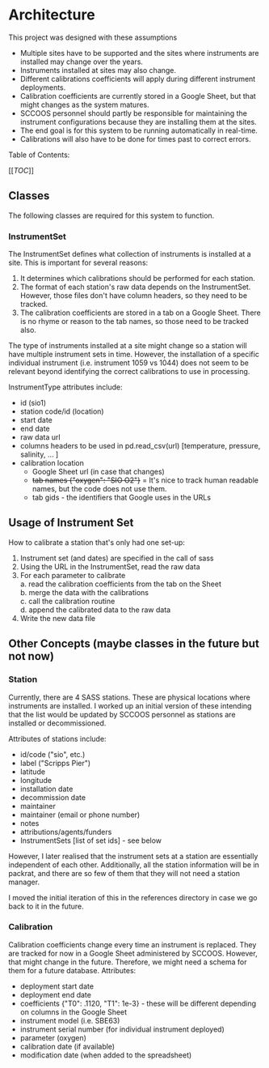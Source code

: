 # Architecture

This project was designed with these assumptions

* Multiple sites have to be supported and the sites where instruments are installed may change over the years.
* Instruments installed at sites may also change.
* Different calibrations coefficients will apply during different instrument deployments.
* Calibration coefficients are currently stored in a Google Sheet, but that might changes as the system matures.
* SCCOOS personnel should partly be responsible for maintaining the instrument configurations because they are 
installing them at the sites.
* The end goal is for this system to be running automatically in real-time.
* Calibrations will also have to be done for times past to correct errors.

Table of Contents:

[[_TOC_]]

## Classes

The following classes are required for this system to function.

### InstrumentSet

The InstrumentSet defines what collection of instruments is installed at a site.  This is important for several reasons:
1. It determines which calibrations should be performed for each station. 
2. The format of each station's raw data depends on the InstrumentSet. 
  However, those files don't have column headers, so they need to be tracked.
3. The calibration coefficients are stored in a tab on a Google Sheet. There 
is no rhyme or reason to the tab names, so those need to be tracked also.

The type of instruments installed at a site might change so a station will 
have multiple instrument sets in time. However, the installation of a 
specific individual instrument (i.e. instrument 1059 vs 1044) does not seem 
to be relevant beyond identifying the correct calibrations to use in 
processing.

InstrumentType attributes include:
* id (sio1)
* station code/id (location)
* start date
* end date
* raw data url
* columns headers to be used in pd.read_csv(url) [temperature, pressure, salinity, ... ]
* calibration location
  * Google Sheet url (in case that changes)
  * ~~tab names {"oxygen": "SIO O2"}~~ = It's nice to track human readable 
  names, but the code does not use them.
  * tab gids - the identifiers that Google uses in the URLs


## Usage of Instrument Set

How to calibrate a station that's only had one set-up:

1. Instrument set (and dates) are specified in the call of sass
2. Using the URL in the InstrumentSet, read the raw data
3. For each parameter to calibrate\
  a. read the calibration coefficients from the tab on the Sheet\
  b. merge the data with the calibrations\
  c. call the calibration routine\
  d. append the calibrated data to the raw data
4. Write the new data file


## Other Concepts (maybe classes in the future but not now)

### Station

Currently, there are 4 SASS stations. These are physical locations where 
instruments are installed. I worked up an initial version of these intending
that the list would be updated by SCCOOS personnel as stations are installed 
or decommissioned.

Attributes of stations include:
* id/code ("sio", etc.)
* label ("Scripps Pier")
* latitude
* longitude
* installation date
* decommission date
* maintainer
* maintainer (email or phone number)
* notes
* attributions/agents/funders
* InstrumentSets [list of set ids] - see below

However, I later realised that the instrument sets at a station are 
essentially independent of each other. Additionally, all the station 
information will be in packrat, and there are so few of them that they will 
not need a station manager. 

I moved the initial iteration of this in the references directory in case we 
go back to it in the future.

  
### Calibration

Calibration coefficients change every time an instrument is replaced. They 
are tracked for now in a Google Sheet administered by SCCOOS. However, that 
might change in the future. Therefore, we might need a schema for them 
for a future database.  Attributes:

* deployment start date
* deployment end date
* coefficients {"T0": .1120, "T1": 1e-3} - these will be different depending on columns in the Google Sheet
* instrument model (i.e. SBE63)
* instrument serial number (for individual instrument deployed)
* parameter (oxygen)
* calibration date (if available)
* modification date (when added to the spreadsheet)



